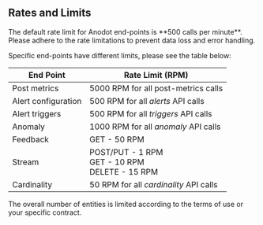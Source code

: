## Rates and Limits

<aside class = "success">
The default rate limit for Anodot end-points is **500 calls per minute**.
Please adhere to the rate limitations to prevent data loss and error handling.
</aside>

Specific end-points have different limits, please see the table below:</br>

End Point | Rate Limit (RPM)
----------|-----------
Post metrics | 5000 RPM for all post-metrics calls
Alert configuration | 500 RPM for all *alerts* API calls
Alert triggers | 500 RPM for all *triggers* API calls
Anomaly | 1000 RPM for all *anomaly* API calls
Feedback | GET - 50 RPM
Stream | POST/PUT - 1 RPM</br>GET - 10 RPM</br>DELETE - 15 RPM
Cardinality | 50 RPM for all *cardinality* API calls


The overall number of entities is limited according to the terms of use or your specific contract.
